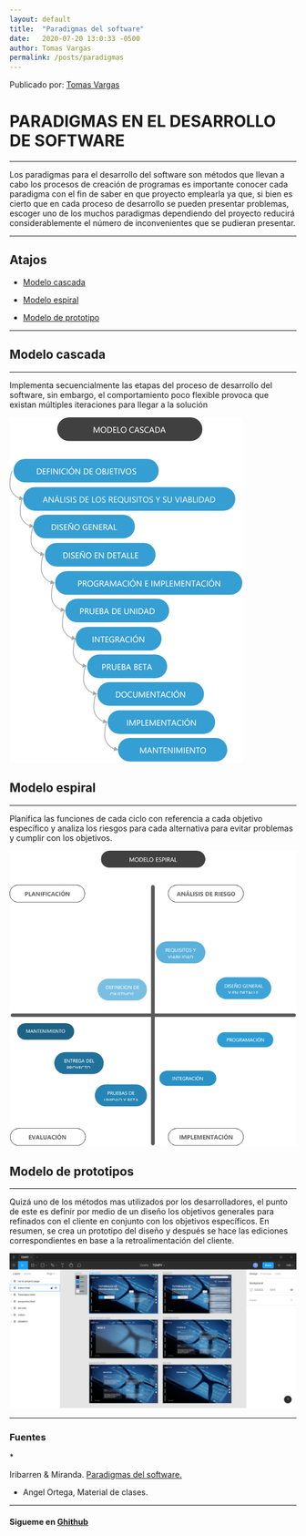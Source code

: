 ```yaml
---
layout: default
title:  "Paradigmas del software"
date:   2020-07-20 13:0:33 -0500
author: Tomas Vargas
permalink: /posts/paradigmas
---
```

<script src="https://kit.fontawesome.com/7316530f41.js" crossorigin="anonymous"></script>
<p>Publicado por: <a class="aa" href="https://github.com/tomvargas">Tomas Vargas</a></p>

<h1>PARADIGMAS EN EL DESARROLLO DE SOFTWARE</h1>
<hr> 
<p>Los paradigmas para el desarrollo del software son métodos que llevan a cabo los procesos de creación de programas es importante conocer cada paradigma con el fin de saber en que proyecto emplearla ya que, si bien es cierto que en cada proceso de desarrollo se pueden presentar problemas, escoger uno de los muchos paradigmas dependiendo del proyecto reducirá considerablemente el número de inconvenientes que se pudieran presentar.</p>
<hr>
<h2>Atajos</h2>

* <p> <a class="aa" href="#l1"> Modelo cascada</a></p>

* <p> <a class="aa" href="#l2"> Modelo espiral</a  ></p>

* <p> <a class="aa" href="#l3"> Modelo de prototipo</a></p>

<hr>

<h2 id="l1">Modelo cascada</h2>
<hr>
<p>Implementa secuencialmente las etapas del proceso de desarrollo del software, sin embargo, el
comportamiento poco flexible provoca que existan múltiples iteraciones para llegar a la solución</p>
<img src="https://raw.githubusercontent.com/Tomvargas/insoft/master/assets/mcascada.png" alt="Modelo cascada - Tomás Vargas">

<h2 id="l2">Modelo espiral</h2>
<hr>
<p>Planifica las funciones de cada ciclo con referencia a cada objetivo específico y analiza los riesgos para
cada alternativa para evitar problemas y cumplir con los objetivos.</p>
<img src="https://raw.githubusercontent.com/Tomvargas/insoft/master/assets/mespiral.png" alt="Modelo espiral - Tomás Vargas">
<h2 id="l3">Modelo de prototipos</h2>
<hr>
<p>Quizá uno de los métodos mas utilizados por los desarrolladores, el punto de este es definir por medio de un diseño los
objetivos generales para refinados con el cliente en conjunto con los objetivos específicos. En resumen, se crea un
prototipo del diseño y después se hace las ediciones correspondientes en base a la retroalimentación del cliente.</p>
<img src="https://raw.githubusercontent.com/Tomvargas/insoft/master/assets/mprot.png" alt="Modelo de prototipo - Tomás Vargas">


<hr>
<h3>Fuentes</h3>
* <p>Iribarren & Miranda. <a class="aa" href="https://proyectosinformaticoscht2009.wordpress.com/antes-de-empezar/marco-teorico/paradigmas-de-desarrollo-de-software/">Paradigmas del software. </a></p>

* Angel Ortega, Material de clases.

<hr>
<h4>Sigueme en <a class="aa" href="https://github.com/tomvargas" target="_blank"><i class="fab fa-github"></i> Ghithub</a></h4>

